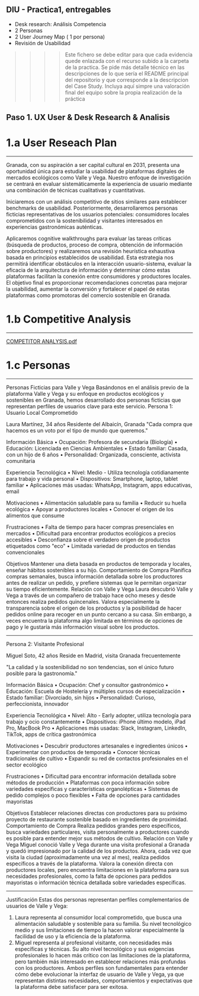 ## DIU - Practica1, entregables


- Desk research: Análisis Competencia 
- 2 Personas 
- 2 User Journey Map  ( 1 por persona)
- Revisión de Usabilidad 


>>>> Este fichero se debe editar para que cada evidencia quede enlazada con el recurso subido a la carpeta de la practica. Se pide más detalle técnico en las descripciones de lo que sería el README principal del repositorio y que corresponde a la descripcion del Case Study.
>>>> Incluya aquí simpre una valoración final del equipo sobre la propia realización de la práctica

## Paso 1. UX User & Desk Research & Analisis

# 1.a User Reseach Plan
-------------------------------------------------------------------------
Granada, con su aspiración a ser capital cultural en 2031, presenta una oportunidad única para estudiar la usabilidad de plataformas digitales de mercados ecológicos como Valle y Vega. Nuestro enfoque de investigación se centrará en evaluar sistemáticamente la experiencia de usuario mediante una combinación de técnicas cualitativas y cuantitativas.

Iniciaremos con un análisis competitivo de sitios similares para establecer benchmarks de usabilidad. Posteriormente, desarrollaremos personas ficticias representativas de los usuarios potenciales: consumidores locales comprometidos con la sostenibilidad y visitantes interesados en experiencias gastronómicas auténticas.

Aplicaremos cognitive walkthroughs para evaluar las tareas críticas (búsqueda de productos, proceso de compra, obtención de información sobre productores) y realizaremos una revisión heurística exhaustiva basada en principios establecidos de usabilidad.
Esta estrategia nos permitirá identificar obstáculos en la interacción usuario-sistema, evaluar la eficacia de la arquitectura de información y determinar cómo estas plataformas facilitan la conexión entre consumidores y productores locales. El objetivo final es proporcionar recomendaciones concretas para mejorar la usabilidad, aumentar la conversión y fortalecer el papel de estas plataformas como promotoras del comercio sostenible en Granada.

# 1.b Competitive Analysis
-------------------------------------------------------------------------

[COMPETITOR ANALYSIS.pdf](https://github.com/user-attachments/files/19812524/COMPETITOR.ANALYSIS.pdf)

# 1.c Personas
-------------------------------------------------------------------------
Personas Ficticias para Valle y Vega
Basándonos en el análisis previo de la plataforma Valle y Vega y su enfoque en productos ecológicos y sostenibles en Granada, hemos desarrollado dos personas ficticias que representan perfiles de usuarios clave para este servicio.
Persona 1: Usuario Local Comprometido
 
Laura Martínez, 34 años
Residente del Albaicín, Granada
"Cada compra que hacemos es un voto por el tipo de mundo que queremos."

Información Básica
•	Ocupación: Profesora de secundaria (Biología)
•	Educación: Licenciada en Ciencias Ambientales
•	Estado familiar: Casada, con un hijo de 6 años
•	Personalidad: Organizada, consciente, activista comunitaria

Experiencia Tecnológica
•	Nivel: Medio - Utiliza tecnología cotidianamente para trabajo y vida personal
•	Dispositivos: Smartphone, laptop, tablet familiar
•	Aplicaciones más usadas: WhatsApp, Instagram, apps educativas, email

Motivaciones
•	Alimentación saludable para su familia
•	Reducir su huella ecológica
•	Apoyar a productores locales
•	Conocer el origen de los alimentos que consume

Frustraciones
•	Falta de tiempo para hacer compras presenciales en mercados
•	Dificultad para encontrar productos ecológicos a precios accesibles
•	Desconfianza sobre el verdadero origen de productos etiquetados como "eco"
•	Limitada variedad de productos en tiendas convencionales

Objetivos
Mantener una dieta basada en productos de temporada y locales, enseñar hábitos sostenibles a su hijo.
Comportamiento de Compra
Planifica compras semanales, busca información detallada sobre los productores antes de realizar un pedido, y prefiere sistemas que le permitan organizar su tiempo eficientemente.
Relación con Valle y Vega
Laura descubrió Valle y Vega a través de un compañero de trabajo hace ocho meses y desde entonces realiza pedidos quincenales. Valora especialmente la transparencia sobre el origen de los productos y la posibilidad de hacer pedidos online para recoger en un punto cercano a su casa. Sin embargo, a veces encuentra la plataforma algo limitada en términos de opciones de pago y le gustaría más información visual sobre los productos.

________________________________________
Persona 2: Visitante Profesional
 
Miguel Soto, 42 años
Reside en Madrid, visita Granada frecuentemente

"La calidad y la sostenibilidad no son tendencias, son el único futuro posible para la gastronomía."

Información Básica
•	Ocupación: Chef y consultor gastronómico
•	Educación: Escuela de Hostelería y múltiples cursos de especialización
•	Estado familiar: Divorciado, sin hijos
•	Personalidad: Curioso, perfeccionista, innovador

Experiencia Tecnológica
•	Nivel: Alto - Early adopter, utiliza tecnología para trabajo y ocio constantemente
•	Dispositivos: iPhone último modelo, iPad Pro, MacBook Pro
•	Aplicaciones más usadas: Slack, Instagram, LinkedIn, TikTok, apps de crítica gastronómica

Motivaciones
•	Descubrir productores artesanales e ingredientes únicos
•	Experimentar con productos de temporada
•	Conocer técnicas tradicionales de cultivo
•	Expandir su red de contactos profesionales en el sector ecológico

Frustraciones
•	Dificultad para encontrar información detallada sobre métodos de producción
•	Plataformas con poca información sobre variedades específicas y características organolépticas
•	Sistemas de pedido complejos o poco flexibles
•	Falta de opciones para cantidades mayoristas

Objetivos
Establecer relaciones directas con productores para su próximo proyecto de restaurante sostenible basado en ingredientes de proximidad.
Comportamiento de Compra
Realiza pedidos grandes pero específicos, busca variedades particulares, visita personalmente a productores cuando es posible para entender mejor sus métodos de cultivo.
Relación con Valle y Vega
Miguel conoció Valle y Vega durante una visita profesional a Granada y quedó impresionado por la calidad de los productos. Ahora, cada vez que visita la ciudad (aproximadamente una vez al mes), realiza pedidos específicos a través de la plataforma. Valora la conexión directa con productores locales, pero encuentra limitaciones en la plataforma para sus necesidades profesionales, como la falta de opciones para pedidos mayoristas o información técnica detallada sobre variedades específicas.

________________________________________
Justificación
Estas dos personas representan perfiles complementarios de usuarios de Valle y Vega:
1.	Laura representa al consumidor local comprometido, que busca una alimentación saludable y sostenible para su familia. Su nivel tecnológico medio y sus limitaciones de tiempo la hacen valorar especialmente la facilidad de uso y la eficiencia de la plataforma.
2.	Miguel representa al profesional visitante, con necesidades más específicas y técnicas. Su alto nivel tecnológico y sus exigencias profesionales lo hacen más crítico con las limitaciones de la plataforma, pero también más interesado en establecer relaciones más profundas con los productores.
Ambos perfiles son fundamentales para entender cómo debe evolucionar la interfaz de usuario de Valle y Vega, ya que representan distintas necesidades, comportamientos y expectativas que la plataforma debe satisfacer para ser exitosa.

